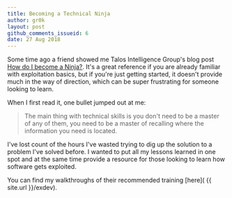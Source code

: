 ```yaml
---
title: Becoming a Technical Ninja
author: gr0k
layout: post
github_comments_issueid: 6
date: 27 Aug 2018
---
```


Some time ago a friend showed me Talos Intelligence Group's blog post [How do I become a Ninja?](https://blog.talosintelligence.com/2009/07/how-do-i-become-ninja.html). It's a great reference if you are already familiar with exploitation basics, but if you're just getting started, it doesn't provide much in the way of direction, which can be super frustrating for someone looking to learn.
<!--more-->

When I first read it, one bullet jumped out at me:

> The main thing with technical skills is you don't need to be a master of any of them, you need to be a master of recalling where the information you need is located.

I've lost count of the hours I've wasted trying to dig up the solution to a problem I've solved before. I wanted to put all my lessons learned in one spot and at the same time provide a resource for those looking to learn how software gets exploited.

You can find my walkthroughs of their recommended training [here]( {{ site.url  }}/exdev).
